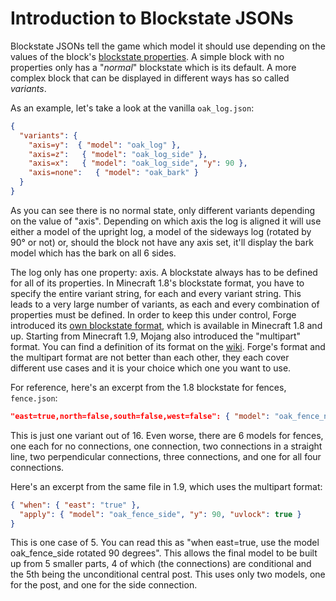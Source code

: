 Introduction to Blockstate JSONs
================================

Blockstate JSONs tell the game which model it should use depending on the values of the block's [blockstate properties][blockstate].
A simple block with no properties only has a "*normal*" blockstate which is its default.
A more complex block that can be displayed in different ways has so called *variants*.

As an example, let's take a look at the vanilla `oak_log.json`:

```json
{
  "variants": {
    "axis=y":  { "model": "oak_log" },
    "axis=z":   { "model": "oak_log_side" },
    "axis=x":   { "model": "oak_log_side", "y": 90 },
    "axis=none":   { "model": "oak_bark" }
  }
}
```

As you can see there is no normal state, only different variants depending on the value of "axis". Depending on which axis the log is aligned it will use either a model of the upright log, a model of the sideways log (rotated by 90° or not) or, should the block not have any axis set, it'll display the bark model which has the bark on all 6 sides.

The log only has one property: axis. A blockstate always has to be defined for all of its properties. In Minecraft 1.8's blockstate format, you have to specify the entire variant string, for each and every variant string. This leads to a very large number of variants, as each and every combination of properties must be defined. In order to keep this under control, Forge introduced its [own blockstate format][Forge blockstate], which is available in Minecraft 1.8 and up. Starting from Minecraft 1.9, Mojang also introduced the "multipart" format. You can find a definition of its format on the [wiki]. Forge's format and the multipart format are not better than each other, they each cover different use cases and it is your choice which one you want to use.

For reference, here's an excerpt from the 1.8 blockstate for fences, `fence.json`:

```json
"east=true,north=false,south=false,west=false": { "model": "oak_fence_n", "y": 90, "uvlock": true }
```

This is just one variant out of 16. Even worse, there are 6 models for fences, one each for no connections, one connection, two connections in a straight line, two perpendicular connections, three connections, and one for all four connections.

Here's an excerpt from the same file in 1.9, which uses the multipart format:

```json
{ "when": { "east": "true" },
  "apply": { "model": "oak_fence_side", "y": 90, "uvlock": true }
}
```

This is one case of 5. You can read this as "when east=true, use the model oak_fence_side rotated 90 degrees". This allows the final model to be built up from 5 smaller parts, 4 of which (the connections) are conditional and the 5th being the unconditional central post. This uses only two models, one for the post, and one for the side connection.

[blockstate]: ../../blocks/states.md
[Forge blockstate]: forgeBlockstates.md
[wiki]: http://minecraft.gamepedia.com/Model#Block_states
